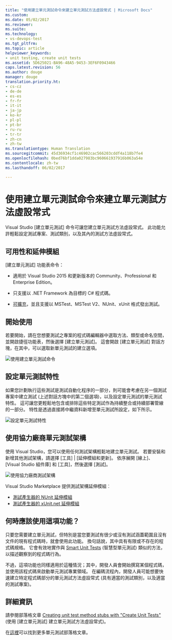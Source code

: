 ```yaml
---
title: "使用建立單元測試命令來建立單元測試方法虛設常式 | Microsoft Docs"
ms.custom: 
ms.date: 05/02/2017
ms.reviewer: 
ms.suite: 
ms.technology:
- vs-devops-test
ms.tgt_pltfrm: 
ms.topic: article
helpviewer_keywords:
- unit testing, create unit tests
ms.assetid: 5D625021-BA96-48A5-9453-3EF6F0943466
caps.latest.revision: 56
ms.author: douge
manager: douge
translation.priority.ht:
- cs-cz
- de-de
- es-es
- fr-fr
- it-it
- ja-jp
- ko-kr
- pl-pl
- pt-br
- ru-ru
- tr-tr
- zh-cn
- zh-tw
ms.translationtype: Human Translation
ms.sourcegitcommit: 45d36934cf1c46902cac566203cddf4a118b7fe4
ms.openlocfilehash: 0bed76bf1dda027983bc960661937916b063a54e
ms.contentlocale: zh-tw
ms.lasthandoff: 06/02/2017

---
```

# <a name="create-unit-test-method-stubs-with-the-create-unit-tests-command"></a>使用建立單元測試命令來建立單元測試方法虛設常式

Visual Studio [建立單元測試] 命令可讓您建立單元測試方法虛設常式。 此功能允許輕鬆設定測試專案、測試類別，以及其內的測試方法虛設常式。 

## <a name="availability-and-extensions"></a>可用性和延伸模組

[建立單元測試] 功能表命令：

* 適用於 Visual Studio 2015 和更新版本的 Community、Professional 和 Enterprise Edition。

* 只支援以 .NET Framework 為目標的 C# 程式碼。

* [可擴充](#extend-framework)，並且支援以 MSTest、MSTest V2、NUnit、xUnit 格式發出測試。

## <a name="get-started"></a>開始使用

若要開始，請在您想要測試之專案的程式碼編輯器中選取方法、類型或命名空間，並開啟捷徑功能表，然後選擇 [建立單元測試]。 這會開啟 [建立單元測試] 對話方塊，在其中，可以選取新單元測試的建立選項。

![使用建立單元測試命令](media/createunittestcommand.png)

## <a name="setting-unit-test-traits"></a>設定單元測試特性

如果您計劃執行這些測試是測試自動化程序的一部分，則可能會考慮在另一個測試專案中建立測試 (上述對話方塊中的第二個選項)，以及設定單元測試的單元測試特性。 這可讓您更輕鬆地包含或排除這些特定測試作為持續整合或持續部署管線的一部分。 特性是透過直接將中繼資料新增至單元測試所設定，如下所示。 

![設定單元測試特性](media/createunittest.png)

<a name="extend-framework"></a>
## <a name="using-third-party-unit-test-frameworks"></a>使用協力廠商單元測試架構

使用 Visual Studio，您可以使用任何測試架構輕鬆地建立單元測試。 若要安裝和新增其他測試架構，請選擇 [工具] | [延伸模組和更新]。
依序展開 [線上]、[Visual Studio 組件庫] 和 [工具]，然後選擇 [測試]。 

![使用協力廠商測試架構](media/createunittestfx.png)

Visual Studio Marketplace 提供測試架構延伸模組︰

* [測試產生器的 NUnit 延伸模組](https://marketplace.visualstudio.com/items?itemName=NUnitDevelopers.TestGeneratorNUnitextension)
* [測試產生器的 xUnit.net 延伸模組](https://marketplace.visualstudio.com/items?itemName=BradWilson.xUnitnetTestExtensions)

## <a name="when-should-i-use-this-feature"></a>何時應該使用這項功能？

只要您需要建立單元測試，但特別是當您要測試有很少或沒有測試涵蓋範圍且沒有文件的現有程式碼時，就會使用此功能。 換句話說，其中具有有限或不存在的程式碼規格。 它會有效地實作與 [Smart Unit Tests](http://blogs.msdn.com/b/visualstudioalm/archive/2014/11/19/introducing-smart-unit-tests.aspx) (智慧型單元測試) 類似的方法，以描述觀察到的程式碼行為。

不過，這項功能也同樣適用於這種情況；其中，開發人員會開始撰寫某個程式碼，並使用該程式碼來啟動單元測試專業領域。 在編碼流程內，開發人員可能想要快速建立特定程式碼部分的單元測試方法虛設常式 (具有適當的測試類別，以及適當的測試專案)。 

## <a name="more-information"></a>詳細資訊

請參閱部落格文章 [Creating unit test method stubs with "Create Unit Tests"](https://blogs.msdn.microsoft.com/visualstudioalm/2015/03/06/creating-unit-test-method-stubs-with-create-unit-tests/) (使用 [建立單元測試] 建立單元測試方法虛設常式)。

在[這裡](https://blogs.msdn.microsoft.com/visualstudioalm/tag/unit-testing/)可以找到更多單元測試部落格文章。

